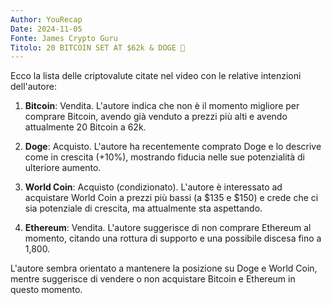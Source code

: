 ```yaml
---
Author: YouRecap
Date: 2024-11-05
Fonte: James Crypto Guru
Titolo: 20 BITCOIN SET AT $62k & DOGE 🎸
---
```


Ecco la lista delle criptovalute citate nel video con le relative intenzioni dell'autore:

1. **Bitcoin**: Vendita. L'autore indica che non è il momento migliore per comprare Bitcoin, avendo già venduto a prezzi più alti e avendo attualmente 20 Bitcoin a 62k.

2. **Doge**: Acquisto. L'autore ha recentemente comprato Doge e lo descrive come in crescita (+10%), mostrando fiducia nelle sue potenzialità di ulteriore aumento.

3. **World Coin**: Acquisto (condizionato). L'autore è interessato ad acquistare World Coin a prezzi più bassi (a $135 e $150) e crede che ci sia potenziale di crescita, ma attualmente sta aspettando.

4. **Ethereum**: Vendita. L'autore suggerisce di non comprare Ethereum al momento, citando una rottura di supporto e una possibile discesa fino a 1,800.

L'autore sembra orientato a mantenere la posizione su Doge e World Coin, mentre suggerisce di vendere o non acquistare Bitcoin e Ethereum in questo momento.
